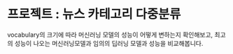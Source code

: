 # 프로젝트 : 뉴스 카테고리 다중분류
vocabulary의 크기에 따라 머신러닝 모델의 성능이 어떻게 변하는지 확인해보고, 최고의 성능이 나오는 머신러닝모델과 임의의 딥러닝 모델과 성능을 비교해봅니다.
